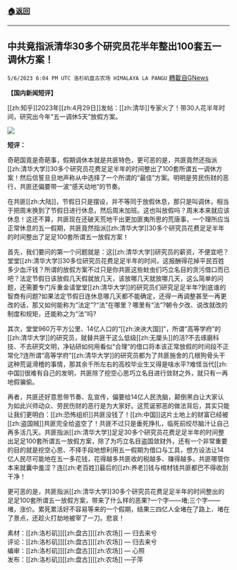 ###  [:house:返回](README.md)
---


## 中共竟指派清华30多个研究员花半年整出100套五一调休方案！
`5/6/2023 6:04 PM UTC 洛杉矶盘古农场 HIMALAYA LA PANGU` [轉載自GNews](https://gnews.org/articles/1280272)

        

**【国内新闻短评】**
        

[[zh:知乎]]2023年[[zh:4月29日]]发帖：[[zh:清华]]专家火了！带30人花半年时间，研究出今年“五一调休5天”放假方案。

![](https://i.imgur.com/zHcJXQN.png)
        

**短评：**

奇葩国竟是奇葩事，假期调休本就是共匪特色，更可恶的是，共匪竟然还指派[[zh:清华大学]]30多个研究员花费足足半年的时间整出了100套所谓五一调休方案！然后信誓旦旦地声称从中选择了一个所谓的“最佳”方案。明明是劳民伤财的恶行，共匪还偏要带一波“感天动地”的节奏。

在共匪[[zh:大陆]]，节假日只是摆设，并不等同于放假休息，那只是叫调休，相当于把周末换到了节假日进行休息，然后周末加班。这也叫放假吗？周末本来就应该休息！这还不算，共匪现在还破天荒地干出更加匪夷所思的荒唐事，一个理所应当正常休息的五一假期，共匪竟然指派[[zh:清华大学]]30多个研究员花费足足半年的时间整出了足足100套所谓五一放假方案！

首先，我们要问的第一个问题就是：这[[zh:清华大学]]研究员的薪资，不便宜吧？堂堂[[zh:清华大学]]30多位研究员花费足足半年的时间，这报酬得花掉平民百姓多少血汗钱？所谓的放假方案不过只是你共匪这些蛀虫们巧立名目的贪污借口而已吧？法定节假日该放假几天假就放几天，该放哪几天就放哪几天，这么简单的问题，还需要专门斥重金请堂堂[[zh:清华大学]]的研究员们研究足足半年?到底谁的智商有问题?如果法定节假日连休息哪几天都不能确定，还得一再调整甚至一再更改的话，那又如何能称为“法定”?“法”在哪里？哪里有“法”?朝令夕改、说改就改的制度和规矩，还能称之为“法”吗?

其次，堂堂960万平方公里、14亿人口的“[[zh:泱泱大国]]”，所谓“高等学府”的[[zh:清华大学]]的研究员，就替共匪干这么低级[[zh:无厘头]]的活?不去琢磨科技、不去研究文明，净钻研如何用看似“合理”的借口将本该正常放假的时间段不正常化?连所谓“高等学府”[[zh:清华大学]]的研究员都为了共匪施舍的几根狗骨头干这种荒诞滑稽的事情，那其余千所左右的高校毕业生又得是啥水平?难怪当代[[zh:中国]]很难有自己的发明，共匪除了挖空心思巧立名目进行敛财之外，就只有一再地假骗偷。

再者，共匪还好意思带节奏、乱宣传，偏要给14亿人民洗脑，颠倒黑白让大家认为如此兴师动众、劳民伤财的恶行是为大家好。这荒诞邪恶的做法背后，其实只能让我们更明白：[[zh:恐怖组织]]共匪没钱了！[[zh:中国]]这片土地上的财富已经被[[zh:盗国贼]]共匪完全给盗空了！共匪不过只是垂死挣扎，临死前绞尽脑汁让自己再多活几天。共匪指派[[zh:清华大学]]足足30多个研究员花费足足半年的时间整出足足100套所谓五一放假方案，除了为巧立名目盗国敛财外，还有一个非常重要的目的就是挖空心思、不择手段地想利用五一假期为借口与工具，想方设法让14亿人民尽可能地在五一多花钱，花得越多共匪收的税越多、赚得越多。共匪哪管你本来就囊中羞涩？连[[zh:老百姓]]最后的[[zh:养老]]钱与棺材钱共匪都巴不得收刮干净！

更可恶的是，共匪指派[[zh:清华大学]]30多个研究员花费足足半年的时间整出的足足100套所谓五一放假方案，带来了什么样的恶果?一个字——堵;三个字——堵，涨价。累死累活好不容易等来的一个假期，结果三四亿人全堵在了路上、堵在了景点，还趁火打劫地被宰了一刀。悲哀！

素材：[[zh:洛杉矶]][[zh:盘古]][[zh:农场]] — 归去来兮  
评论：[[zh:洛杉矶]][[zh:盘古]][[zh:农场]] — 归去来兮  
编审：[[zh:洛杉矶]][[zh:盘古]][[zh:农场]] — 心照  
发布：[[zh:洛杉矶]][[zh:盘古]][[zh:农场]] —子萍  


